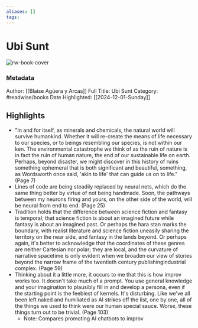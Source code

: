 ```yaml
---
aliases: []
tags:
---
```

# Ubi Sunt

![rw-book-cover](https://books.google.com/books/content?id=mxa6zgEACAAJ&printsec=frontcover&img=1&zoom=5&source=public)
### Metadata
Author: [[Blaise Agüera y Arcas]]
Full Title: Ubi Sunt
Category: #readwise/books
Date Highlighted: [[2024-12-01-Sunday]]

## Highlights
- "In and for itself, as minerals and chemicals, the natural world will survive humankind. Whether it will re-create the means of life necessary to our species, or to beings resembling our species, is not within our ken. The environmental catastrophe we think of as the ruin of nature is in fact the ruin of human nature, the end of our sustainable life on earth. Perhaps, beyond disaster, we might discover in this history of ruins something ephemeral that is both significant and beautiful, something, as Wordsworth once said, 'akin to life' that can guide us on to life." (Page 7)
- Lines of code are being steadily replaced by neural nets, which do the same thing better by virtue of not being handmade. Soon, the pathways between my neurons firing and yours, on the other side of the world, will be neural from end to end. (Page 25)
- Tradition holds that the difference between science fiction and fantasy is temporal; that science fiction is about an imagined future while fantasy is about an imagined past. Or perhaps the hara stan marks the boundary, with realist literature and science fiction uneasily sharing the territory on the near side, and fantasy in the lands beyond.
  Or perhaps again, it's better to acknowledge that the coordinates of these genres are neither Cartesian nor polar; they are local, and the curvature of narrative spacetime is only evident when we broaden our view of stories beyond the narrow frame of the twentieth century publishingindustrial complex. (Page 59)
- Thinking about it a little more, it occurs to me that this is how improv works too. It doesn't take much of a prompt. You use general knowledge and your imagination to plausibly fill in and develop a persona, even if the starting point is the feeblest of kernels.
  It's disturbing. Like we've all been left naked and humiliated as AI strikes off the list, one by one, all of the things we used to think were our human special sauce.
  Worse, these things turn out to be trivial. (Page 103)
    - Note: Compares promoting AI chatbots to improv

